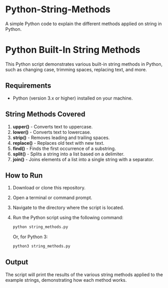 # Python-String-Methods
A simple Python code to explain the different methods applied on string in Python.
# Python Built-In String Methods

This Python script demonstrates various built-in string methods in Python, such as changing case, trimming spaces, replacing text, and more.

## Requirements

- Python (version 3.x or higher) installed on your machine.

## String Methods Covered

1. **upper()** - Converts text to uppercase.
2. **lower()** - Converts text to lowercase.
3. **strip()** - Removes leading and trailing spaces.
4. **replace()** - Replaces old text with new text.
5. **find()** - Finds the first occurrence of a substring.
6. **split()** - Splits a string into a list based on a delimiter.
7. **join()** - Joins elements of a list into a single string with a separator.

## How to Run

1. Download or clone this repository.
2. Open a terminal or command prompt.
3. Navigate to the directory where the script is located.
4. Run the Python script using the following command:

    ```bash
    python string_methods.py
    ```

   Or, for Python 3:

    ```bash
    python3 string_methods.py
    ```

## Output

The script will print the results of the various string methods applied to the example strings, demonstrating how each method works.
